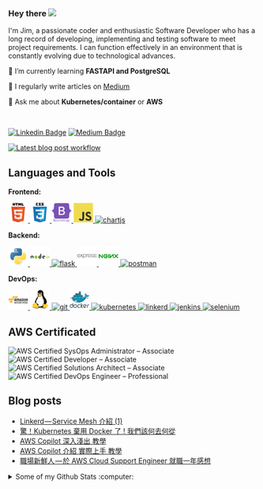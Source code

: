### Hey there <img src="https://media.giphy.com/media/hvRJCLFzcasrR4ia7z/giphy.gif" width="25px">
I'm Jim, a passionate coder and enthusiastic Software Developer who has a long record of developing, implementing and testing software to meet project requirements. I can function effectively in an environment that is constantly evolving due to technological advances.

🌱  I’m currently learning **FASTAPI and PostgreSQL**

📝  I regularly write articles on [Medium](https://medium.com/@yysu)

💬  Ask me about **Kubernetes/container** or **AWS**


<br/>

[![Linkedin Badge](https://img.shields.io/badge/-yysu-blue?style=flat-square&logo=Linkedin&logoColor=white&link=https://www.linkedin.com/in/yysu/)](https://www.linkedin.com/in/yysu/) 
[![Medium Badge](https://img.shields.io/badge/-@yysu-03a57a?style=flat-square&labelColor=000000&logo=Medium&link=https://medium.com/@yysu/)](https://medium.com/@yysu)

[![Latest blog post workflow](https://github.com/yysu/YYSU/actions/workflows/blog-post-workflow.yml/badge.svg)](https://github.com/yysu/YYSU/actions/workflows/blog-post-workflow.yml)

## Languages and Tools

**Frontend:**

<a href="https://www.w3.org/html/" target="_blank"> <img src="https://raw.githubusercontent.com/devicons/devicon/master/icons/html5/html5-original-wordmark.svg" alt="html5" width="40" height="40"/> </a> 
<a href="https://www.w3schools.com/css/" target="_blank"> <img src="https://raw.githubusercontent.com/devicons/devicon/master/icons/css3/css3-original-wordmark.svg" alt="css3" width="40" height="40"/> </a>
<a href="https://getbootstrap.com" target="_blank"> <img src="https://raw.githubusercontent.com/devicons/devicon/master/icons/bootstrap/bootstrap-plain-wordmark.svg" alt="bootstrap" width="40" height="40"/> </a> 
<a href="https://developer.mozilla.org/en-US/docs/Web/JavaScript" target="_blank"> <img src="https://raw.githubusercontent.com/devicons/devicon/master/icons/javascript/javascript-original.svg" alt="javascript" width="40" height="40"/> </a> 
<a href="https://www.chartjs.org" target="_blank"> <img src="https://www.chartjs.org/media/logo-title.svg" alt="chartjs" width="40" height="40"/> </a>


**Backend:**

<a href="https://www.python.org" target="_blank"> <img src="https://raw.githubusercontent.com/devicons/devicon/master/icons/python/python-original.svg" alt="python" width="40" height="40"/> </a> 
<a href="https://nodejs.org" target="_blank"> <img src="https://raw.githubusercontent.com/devicons/devicon/master/icons/nodejs/nodejs-original-wordmark.svg" alt="nodejs" width="40" height="40"/> </a>
<a href="https://flask.palletsprojects.com/" target="_blank"> <img src="https://www.vectorlogo.zone/logos/pocoo_flask/pocoo_flask-icon.svg" alt="flask" width="40" height="40"/> </a> 
<a href="https://expressjs.com" target="_blank"> <img src="https://raw.githubusercontent.com/devicons/devicon/master/icons/express/express-original-wordmark.svg" alt="express" width="40" height="40"/> </a> 
<a href="https://www.nginx.com" target="_blank"> <img src="https://raw.githubusercontent.com/devicons/devicon/master/icons/nginx/nginx-original.svg" alt="nginx" width="40" height="40"/> </a> 
<a href="https://postman.com" target="_blank"> <img src="https://www.vectorlogo.zone/logos/getpostman/getpostman-icon.svg" alt="postman" width="40" height="40"/> </a> 


**DevOps:**

<a href="https://aws.amazon.com" target="_blank"> <img src="https://raw.githubusercontent.com/devicons/devicon/master/icons/amazonwebservices/amazonwebservices-original-wordmark.svg" alt="aws" width="40" height="40"/> </a> 
<a href="https://www.linux.org/" target="_blank"> <img src="https://raw.githubusercontent.com/devicons/devicon/master/icons/linux/linux-original.svg" alt="linux" width="40" height="40"/> </a>
<a href="https://git-scm.com/" target="_blank"> <img src="https://www.vectorlogo.zone/logos/git-scm/git-scm-icon.svg" alt="git" width="40" height="40"/> </a>
<a href="https://www.docker.com/" target="_blank"> <img src="https://raw.githubusercontent.com/devicons/devicon/master/icons/docker/docker-original-wordmark.svg" alt="docker" width="40" height="40"/> </a> 
<a href="https://kubernetes.io" target="_blank"> <img src="https://www.vectorlogo.zone/logos/kubernetes/kubernetes-icon.svg" alt="kubernetes" width="40" height="40"/> </a> 
<a href="https://cncf-branding.netlify.app/projects/linkerd/" target="_blank"> <img src="https://a.fsdn.com/allura/s/linkerd/icon?1619469824?&w=128" alt="linkerd" width="40" height="40"/> </a> 
<a href="https://www.jenkins.io" target="_blank"> <img src="https://www.vectorlogo.zone/logos/jenkins/jenkins-icon.svg" alt="jenkins" width="40" height="40"/> </a> 
<a href="https://www.selenium.dev" target="_blank"> <img src="https://raw.githubusercontent.com/detain/svg-logos/780f25886640cef088af994181646db2f6b1a3f8/svg/selenium-logo.svg" alt="selenium" width="40" height="40"/> </a> </p>

## AWS Certificated

![AWS Certified SysOps Administrator – Associate](https://img.shields.io/badge/AWS%20Certified%20SysOps%20Administrator%20Associate-232F3E?style=flat-square&logo=amazon-aws)
![AWS Certified Developer – Associate](https://img.shields.io/badge/AWS%20Certified%20Developer%20Associate-232F3E?style=flat-square&logo=amazon-aws)
![AWS Certified Solutions Architect – Associate](https://img.shields.io/badge/AWS%20Certified%20Solutions%20Architect%20Associate-232F3E?style=flat-square&logo=amazon-aws)
![AWS Certified DevOps Engineer – Professional](https://img.shields.io/badge/AWS%20Certified%20DevOps%20Engineer%20Professional-232F3E?style=flat-square&logo=amazon-aws)

## Blog posts

<!-- BLOG-POST-LIST:START -->
- [Linkerd — Service Mesh 介紹 &lpar;1&rpar;](https://yysu.medium.com/linkerd-service-mesh-%E4%BB%8B%E7%B4%B9-1-a52379c691c7?source=rss-4258f0dc9923------2)
- [驚！Kubernetes 棄用 Docker 了 ! 我們該何去何從](https://yysu.medium.com/%E9%A9%9A-kubernetes-%E6%A3%84%E7%94%A8-docker-%E4%BA%86-%E6%88%91%E5%80%91%E8%A9%B2%E4%BD%95%E5%8E%BB%E4%BD%95%E5%BE%9E-d23ea9ee5455?source=rss-4258f0dc9923------2)
- [AWS Copilot 深入淺出 教學](https://yysu.medium.com/aws-copilot-%E6%B7%B1%E5%85%A5%E6%B7%BA%E5%87%BA-%E6%95%99%E5%AD%B8-32609824939c?source=rss-4258f0dc9923------2)
- [AWS Copilot 介紹 實際上手 教學](https://yysu.medium.com/aws-copilot-%E4%BB%8B%E7%B4%B9-%E5%AF%A6%E9%9A%9B%E4%B8%8A%E6%89%8B-%E6%95%99%E5%AD%B8-3881390e779a?source=rss-4258f0dc9923------2)
- [職場新鮮人 — 於 AWS Cloud Support Engineer 就職一年感想](https://yysu.medium.com/%E8%81%B7%E5%A0%B4%E6%96%B0%E9%AE%AE%E4%BA%BA-%E6%96%BC-aws-cloud-support-engineer-%E5%B0%B1%E8%81%B7%E4%B8%80%E5%B9%B4%E6%84%9F%E6%83%B3-ccefc47c9c0?source=rss-4258f0dc9923------2)
<!-- BLOG-POST-LIST:END -->


<details>
  <summary>Some of my Github Stats :computer:</summary>

<p align="center">
<img height="180em" src="https://github-readme-stats-seven-sandy.vercel.app/api?username=YYSU&show_icons=true&hide_border=true&&count_private=true&include_all_commits=true&theme=onedark" />
</p>
</details>

